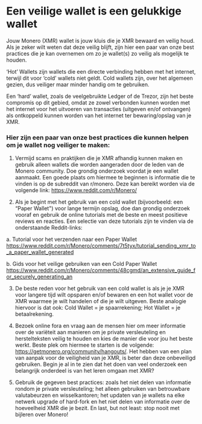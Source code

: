 # Een veilige wallet is een gelukkige wallet

Jouw Monero (XMR) wallet is jouw kluis die je XMR bewaard en veilig houd. Als je zeker wilt weten dat deze veilig blijft, zijn hier een paar van onze best practices die je kan overnemen om zo je wallet(s) zo veilig als mogelijk te houden.

‘Hot’ Wallets zijn wallets die een directe verbinding hebben met het internet, terwijl dit voor ‘cold’ wallets niet geldt. Cold wallets zijn, over het algemeen gezien, dus veiliger maar minder handig om te gebruiken. 

Een ‘hard’ wallet, zoals de veelgebruikte Ledger of de Trezor, zijn het beste compromis op dit gebied, omdat ze zowel verbonden kunnen worden met het internet voor het uitvoeren van transacties (uitgeven en/of ontvangen) als ontkoppeld kunnen worden van het internet ter bewaring/opslag van je XMR. 

### Hier zijn een paar van onze best practices die kunnen helpen om je wallet nog veiliger te maken:

1. Vermijd scams en praktijken die je XMR afhandig kunnen maken en gebruik alleen wallets die worden aangeraden door de leden van de Monero community. Doe grondig onderzoek voordat je een wallet aanmaakt. Een goede plaats om hiermee te beginnen is informatie die te vinden is op de subreddit van r/monero. Deze kan bereikt worden via de volgende link: https://www.reddit.com/r/Monero/

2. Als je begint met het gebruik van een cold wallet (bijvoorbeeld: een “Paper Wallet") voor lange termijn opslag, doe dan grondig onderzoek vooraf en gebruik de online tutorials met de beste en meest positieve reviews en reacties. Een selectie van deze tutorials zijn te vinden via de onderstaande Reddit-links: 

a. Tutorial voor het verzenden naar een Paper Wallet
https://www.reddit.com/r/Monero/comments/7t5tyx/tutorial_sending_xmr_to_a_paper_wallet_generated

b. Gids voor het veilige gebruiken van een Cold Paper Wallet
https://www.reddit.com/r/Monero/comments/48cgmd/an_extensive_guide_for_securely_generating_an

3. De beste reden voor het gebruik van een cold wallet is als je je XMR voor langere tijd wilt opsparen en/of bewaren en een hot wallet voor de XMR waarmee je wilt handelen of die je wilt uitgeven. Beste analogie hiervoor is dat ook: Cold Wallet = je spaarrekening; Hot Wallet = je betaalrekening. 

4. Bezoek online fora en vraag aan de mensen hier om meer informatie over de variëteit aan manieren om je private versleuteling en herstelteksten veilig te houden en kies de manier die voor jou het beste werkt. Beste plek om hiermee te starten is de volgende: 
https://getmonero.org/community/hangouts/. Het hebben van een plan van aanpak voor de veiligheid van je XMR, is beter dan deze onbeveiligd gebruiken. Begin je al in te zien dat het doen van veel onderzoek een belangrijk onderdeel is van het leren omgaan met XMR? 

5. Gebruik de gegeven best practices: zoals het niet delen van informatie rondom je private versleuteling; het alleen gebruiken van betrouwbare valutabeurzen en wisselkantoren; het updaten van je wallets na elke netwerk upgrade of hard-fork en het niet delen van informatie over de hoeveelheid XMR die je bezit. En last, but not least: stop nooit met bijleren over Monero!
